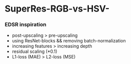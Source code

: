 # SuperRes-RGB-vs-HSV-

### EDSR inspiration
* post-upscaling > pre-upscaling
* using ResNet-blocks && removing batch-normalization
* increasing features > increasing depth
* residual scaling (*0.1)
* L1-loss (MAE) > L2-loss (MSE)
